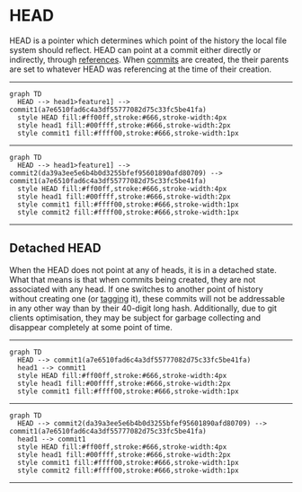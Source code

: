 # HEAD

HEAD is a pointer which determines which point of the history the local
file system should reflect. HEAD can point at a commit either directly
or indirectly, through [references](./references.md).
When [commits](./commits.md) are created, the their 
parents are set to whatever HEAD was referencing at the time of their
creation.

---

```mermaid
graph TD
  HEAD --> head1>feature1] --> commit1(a7e6510fad6c4a3df55777082d75c33fc5be41fa)
  style HEAD fill:#ff00ff,stroke:#666,stroke-width:4px
  style head1 fill:#00ffff,stroke:#666,stroke-width:2px
  style commit1 fill:#ffff00,stroke:#666,stroke-width:1px
```

---

```mermaid
graph TD
  HEAD --> head1>feature1] --> commit2(da39a3ee5e6b4b0d3255bfef95601890afd80709) --> commit1(a7e6510fad6c4a3df55777082d75c33fc5be41fa)
  style HEAD fill:#ff00ff,stroke:#666,stroke-width:4px
  style head1 fill:#00ffff,stroke:#666,stroke-width:2px
  style commit1 fill:#ffff00,stroke:#666,stroke-width:1px
  style commit2 fill:#ffff00,stroke:#666,stroke-width:1px
```

---

## Detached HEAD

When the HEAD does not point at any of heads, it is in a detached state.
What that means is that when commits being created, they are not
associated with any head. If one switches to another point of history
without creating one (or [tagging](./references/tags.md) it), 
these commits will not be addressable in any other way than by their 
40-digit long hash. Additionally, due to git clients optimisation, they
may be subject for garbage collecting and disappear completely at some
point of time.

---

```mermaid
graph TD
  HEAD --> commit1(a7e6510fad6c4a3df55777082d75c33fc5be41fa) 
  head1 --> commit1 
  style HEAD fill:#ff00ff,stroke:#666,stroke-width:4px
  style head1 fill:#00ffff,stroke:#666,stroke-width:2px
  style commit1 fill:#ffff00,stroke:#666,stroke-width:1px
```

---

```mermaid
graph TD
  HEAD --> commit2(da39a3ee5e6b4b0d3255bfef95601890afd80709) --> commit1(a7e6510fad6c4a3df55777082d75c33fc5be41fa) 
  head1 --> commit1 
  style HEAD fill:#ff00ff,stroke:#666,stroke-width:4px
  style head1 fill:#00ffff,stroke:#666,stroke-width:2px
  style commit1 fill:#ffff00,stroke:#666,stroke-width:1px
  style commit2 fill:#ffff00,stroke:#666,stroke-width:1px
```

---
